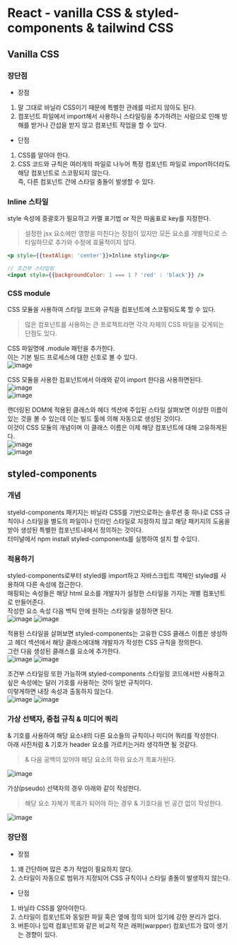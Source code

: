 React - vanilla CSS & styled-components & tailwind CSS
============

   
Vanilla CSS
----------
### 장단점
- 장점   
1. 말 그대로 바닐라 CSS이기 때문에 특별한 관례를 따르지 않아도 된다.
2. 컴포넌트 파일에서 import해서 사용하니 스타일링을 추가하려는 사람으로 인해 방해를 받거나 간섭을 받지 않고 컴포넌트 작업을 할 수 있다.

- 단점
1. CSS를 알아야 한다.
2. CSS 코드와 규칙은 여러개의 파일로 나누어 특정 컴포넌트 파일로 import하더라도 해당 컴포넌트로 스코핑되지 않는다.   
   즉, 다른 컴포넌트 간에 스타일 충돌이 발생할 수 있다.

### Inline 스타일
style 속성에 중괄호가 필요하고 카멜 표기법 or 작은 따옴표로 key를 지정한다.
> 설정한 jsx 요소에만 영향을 미친다는 장점이 있지만 모든 요소를 개별적으로 스타일하므로 추가와 수정에 효율적이지 않다.
```jsx
<p style={{textAlign: 'center'}}>Inline styling</p>

// 조건부 스타일링
<input style={{backgroundColor: 1 === 1 ? 'red' : 'black'}} />
```

### CSS module
CSS 모듈을 사용하여 스타일 코드와 규칙을 컴포넌트에 스코핑되도록 할 수 있다.   
> 많은 컴포넌트를 사용하는 큰 프로젝트라면 각각 자체의 CSS 파일을 갖게되는 단점도 있다.

CSS 파일명에 .module 패턴을 추가한다.   
이는 기본 빌드 프로세스에 대한 신호로 볼 수 있다.   
![image](https://github.com/100JM/react-styledcomponent-tailwind/assets/85985604/d50ae598-3482-4e81-a815-72cbb1dd8b4f)   

CSS 모듈을 사용한 컴포넌트에서 아래와 같이 import 한다음 사용하면된다.   
![image](https://github.com/100JM/react-styledcomponent-tailwind/assets/85985604/24ddab73-7d0f-47ab-8525-9a6b37fcd571)   
![image](https://github.com/100JM/react-styledcomponent-tailwind/assets/85985604/0a098b07-8c8d-4aec-82e1-315e01e42b22)

랜더링된 DOM에 적용된 클래스와 헤더 섹션에 주입된 스타일 살펴보면 이상한 이름이 있는 것을 볼 수 있는데 이는 빌드 툴에 의해 자동으로 생성된 것이다.   
이것이 CSS 모듈의 개념이며 이 클래스 이름은 이제 해당 컴포넌트에 대해 고유하게된다.   
![image](https://github.com/100JM/react-styledcomponent-tailwind/assets/85985604/069f7531-c116-43f6-828c-4f558b12a67d)   
![image](https://github.com/100JM/react-styledcomponent-tailwind/assets/85985604/48d6988c-6aa6-4ad6-82d8-8764e7f969d2)

styled-components
--------
### 개념
styeld-components 패키지는 바닐라 CSS를 기반으로하는 솔루션 중 하나로 CSS 규칙이나 스타일을 별도의 파일이나 인라인 스타일로 지정하지 않고 해당 패키지의 도움을 받아 생성된 특별한 컴포넌트내에서 정의하는 것이다.   
터미널에서 npm install styled-components를 실행하여 설치 할 수있다.

### 적용하기
styled-components로부터 styled를 import하고 자바스크립트 객체인 styled를 사용하여 다른 속성에 접근한다.   
매핑되는 속성들은 해당 html 요소를 개발자가 설정한 스타일을 가지는 개별 컴포넌트로 만들어준다.   
작성한 요소 속성 다음 백틱 안에 원하는 스타일을 설정하면 된다.   
![image](https://github.com/100JM/react-styledcomponent-tailwind/assets/85985604/6e0a6106-cda5-462c-85fc-683a219b866b)
![image](https://github.com/100JM/react-styledcomponent-tailwind/assets/85985604/eda3666a-4ea1-4ec9-abdb-e56974b740e5)   

적용된 스타일을 살펴보면 styled-components는 고유한 CSS 클래스 이름은 생성하고 헤더 섹션에서 해당 클래스에대해 개발자가 작성한 CSS 규칙을 정의한다.   
그런 다음 생성된 클래스를 요소에 추가한다.   
![image](https://github.com/100JM/react-styledcomponent-tailwind/assets/85985604/5f136550-fab0-40b3-812e-617d7308f01d)
![image](https://github.com/100JM/react-styledcomponent-tailwind/assets/85985604/3150c2da-d5ce-4281-8b0e-b9bf97d6cf91)   

조건부 스타일링 또한 가능하며 styled-components 스타일링 코드에서만 사용하고 싶은 속성에는 달러 기호를 사용하는 것이 일반 규칙이다.   
이렇게하면 내장 속성과 출동하지 않는다.   
![image](https://github.com/100JM/react-styledcomponent-tailwind/assets/85985604/81554daf-c6ac-4bd7-b117-735e055dcf1c)
![image](https://github.com/100JM/react-styledcomponent-tailwind/assets/85985604/fd8de44e-40b1-4473-923e-83da837a252c)   

### 가상 선택자, 중첩 규칙 & 미디어 쿼리
& 기호를 사용하여 해당 요소내의 다른 요소들의 규칙이나 미디어 쿼리를 작성한다.   
아래 사진처럼 & 기호가 header 요소를 가르키는거라 생각하면 될 것같다.   
> & 다음 공백이 있어야 해당 요소의 하위 요소가 목표가된다.

![image](https://github.com/100JM/react-styledcomponent-tailwind/assets/85985604/50fc0a80-06d2-4609-b31a-89694076c15c)   

가상(pseudo) 선택자의 경우 아래와 같이 작성한다.   
> 해당 요소 자체가 목표가 되어야 하는 경우 & 기호다음 빈 공간 없이 작성한다.

![image](https://github.com/100JM/react-styledcomponent-tailwind/assets/85985604/89996cbb-9481-4185-8e4a-13baf3d155f0)   

### 장단점
- 장점
1. 꽤 간단하며 많은 추가 작업이 필요하지 않다.
2. 스타일이 자동으로 범위가 지정되어 CSS 규칙이나 스타일 충돌이 발생하지 않는다.

- 단점
1. 바닐라 CSS를 알아야한다.
2. 스타일이 컴포넌트와 동일한 파일 혹은 옆에 정의 되어 있기에 강한 분리가 없다.
3. 버튼이나 입력 컴포넌트와 같은 비교적 작은 래퍼(warpper) 컴포넌트가 많이 생기는 경향이 있다.

